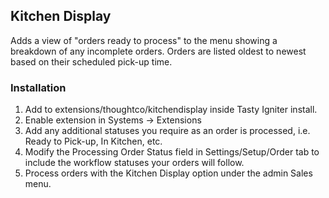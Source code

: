 ## Kitchen Display

Adds a view of "orders ready to process" to the menu showing a breakdown of any incomplete orders. Orders are listed oldest to newest based on their scheduled pick-up time.

### Installation

1. Add to extensions/thoughtco/kitchendisplay inside Tasty Igniter install.
2. Enable extension in Systems -> Extensions
3. Add any additional statuses you require as an order is processed, i.e. Ready to Pick-up, In Kitchen, etc.
4. Modify the Processing Order Status field in Settings/Setup/Order tab to include the workflow statuses your orders will follow.
5. Process orders with the Kitchen Display option under the admin Sales menu.
